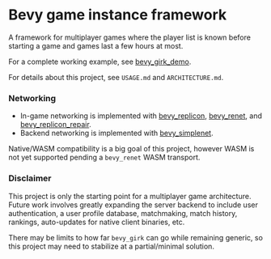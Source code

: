 # Bevy game instance framework

A framework for multiplayer games where the player list is known before starting a game and games last a few hours at most.

For a complete working example, see [bevy_girk_demo](https://github.com/UkoeHB/bevy_girk_demo).

For details about this project, see `USAGE.md` and `ARCHITECTURE.md`.


### Networking

- In-game networking is implemented with [bevy_replicon](https://github.com/lifescapegame/bevy_replicon), [bevy_renet](https://github.com/lucaspoffo/renet), and [bevy_replicon_repair](https://github.com/UkoeHB/bevy_replicon_repair).
- Backend networking is implemented with [bevy_simplenet](https://github.com/UkoeHB/bevy_simplenet).

Native/WASM compatibility is a big goal of this project, however WASM is not yet supported pending a `bevy_renet` WASM transport.


### Disclaimer

This project is only the starting point for a multiplayer game architecture. Future work involves greatly expanding the server backend to include user authentication, a user profile database, matchmaking, match history, rankings, auto-updates for native client binaries, etc.

There may be limits to how far `bevy_girk` can go while remaining generic, so this project may need to stabilize at a partial/minimal solution.
